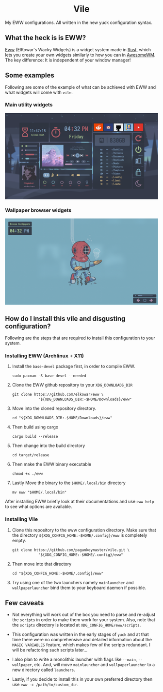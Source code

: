 <h1 align="center"><strong>Vile</strong></h1>

My EWW configurations. All written in the new yuck configuration syntax.

## What the heck is is EWW?

[Eww](https://elkowar.github.io/eww/eww.html) (ElKowar's Wacky Widgets) is a widget system made in [Rust](https://www.rust-lang.org/), which lets you create your own widgets similarly to how you can in [AwesomeWM](https://awesomewm.org/). The key difference: It is independent of your window manager!

## Some examples

Following are some of the example of what can be achieved with EWW and what widgets will come with `vile`.

### Main utility widgets

<img src="assets/screenshots/main-utils.png"/>

### Wallpaper browser widgets

<img src="assets/screenshots/wallpaper-browser.png"/>

## How do I install this vile and disgusting configuration?

Following are the steps that are required to install this configuration to your system.

### Installing EWW (Archlinux + X11)

 1. Install the `base-devel` package first, in order to compile EWW.

    ```git
    sudo pacman -S base-devel --needed
    ```

 2. Clone the EWW github repository to your `XDG_DOWNLOADS_DIR`

    ```git
    git clone https://github.com/elkowar/eww \
                "${XDG_DOWNLOADS_DIR:-$HOME/Downloads}/eww"
    ```

 3. Move into the cloned repository directory.

    ```git
    cd "${XDG_DOWNLOADS_DIR:-$HOME/Downloads}/eww"
    ```

 4. Then build using cargo

    ```git
    cargo build --release
    ```

 5. Then change into the build directory

    ```git
    cd target/release
    ```
  
 6. Then make the EWW binary executable 

    ```git
    chmod +x ./eww
    ```

 7. Lastly Move the binary to the `$HOME/.local/bin` directory

    ```git
    mv eww "$HOME/.local/bin"
    ```

After installing EWW briefly look at their documentations and use `eww help` to see what options are available.

### Installing Vile

 1. Clone this repository to the eww configuration directory. Make sure that the directory `${XDG_CONFIG_HOME:-$HOME/.config}/eww` is completely empty.

    ```git
    git clone https://github.com/pagankeymaster/vile.git \ 
                "${XDG_CONFIG_HOME:-$HOME/.config}/eww"
    ```

 2. Then move into that directory 

    ```git
    cd "${XDG_CONFIG_HOME:-$HOME/.config}/eww"
    ```

 3. Try using one of the two launchers namely `mainlauncher` and `wallpaperlauncher` bind them to your keyboard daemon if possible.

## Few caveats

- Not everything will work out of the box you need to parse and re-adjust the `scripts` in order to make them work for your system. Also, note that the `scripts` directory is located at `XDG_CONFIG_HOME/eww/scripts`.

- This configuration was written in the early stages of `yuck` and at that time there were no comprehensive and detailed information about the `MAGIC VARIABLES` feature, which makes few of the scripts redundant. I will be refactoring such scripts later...

- I also plan to write a monolithic launcher with flags like `--main`, `--wallpaper`, etc. And, will move `mainlauncher` and `wallpaperlauncher` to a new directory called `launchers`.

- Lastly, if you decide to install this in your own preferred directory then use `eww -c /path/to/custom_dir`.
